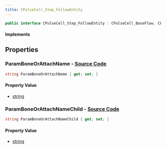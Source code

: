 ```yaml
---
title: CPulseCell_Step_FollowEntity
---
```


```csharp
public interface CPulseCell_Step_FollowEntity : CPulseCell_BaseFlow, CPulseCell_Base, ISchemaClass<CPulseCell_Base>, ISchemaClass<CPulseCell_BaseFlow>, ISchemaClass<CPulseCell_Step_FollowEntity>, ISchemaField, ISchemaClass, INativeHandle
```

#### Implements

## Properties

### **ParamBoneOrAttachName** - [Source Code](https://github.com/swiftly-solution/swiftlys2/blob/main/managed/src/SwiftlyS2.Generated/Schemas/Interfaces/CPulseCell_Step_FollowEntity.cs#L16)

```csharp
string ParamBoneOrAttachName { get; set; }
```

#### Property Value

- [string](https://learn.microsoft.com/dotnet/api/system.string)

### **ParamBoneOrAttachNameChild** - [Source Code](https://github.com/swiftly-solution/swiftlys2/blob/main/managed/src/SwiftlyS2.Generated/Schemas/Interfaces/CPulseCell_Step_FollowEntity.cs#L18)

```csharp
string ParamBoneOrAttachNameChild { get; set; }
```

#### Property Value

- [string](https://learn.microsoft.com/dotnet/api/system.string)

